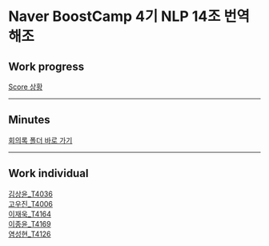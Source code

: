 # Naver BoostCamp 4기 NLP 14조 번역해조

## Work progress

[Score 상황](./work_integ/readme.md)
- - -
## Minutes

[회의록 폴더 바로 가기](./work_integ/minutes/)

- - - 
## Work individual

[김상윤_T4036](./work_indiv/sangyun/)    
[고우진_T4006](./work_indiv/woojin/)   
[이재욱_T4164](./work_indiv/jaewook/)    
[이종윤_T4169](./work_indiv/jongyun/)    
[염성현_T4126](./work_indiv/sunghyun/)    